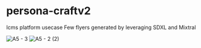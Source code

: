 # persona-craftv2
Icms platform usecase
Few flyers generated by leveraging SDXL and Mixtral

![A5 - 3](https://github.com/wahab-abdul-tcgls/persona-craftv2/assets/154884152/25f07cd6-23b4-42f7-aa0a-65327e46b558)
![A5 - 2 (2)](https://github.com/wahab-abdul-tcgls/persona-craftv2/assets/154884152/3453dc0b-9789-4709-945c-72c203e05def)



